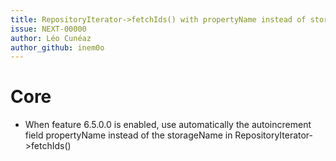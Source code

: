 ```yaml
---
title: RepositoryIterator->fetchIds() with propertyName instead of storageName
issue: NEXT-00000
author: Léo Cunéaz
author_github: inem0o
---
```

# Core
* When feature 6.5.0.0 is enabled, use automatically the autoincrement field propertyName instead of the storageName in RepositoryIterator->fetchIds()
